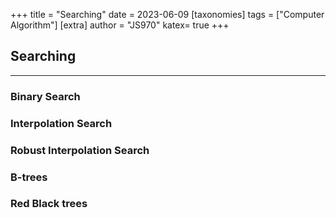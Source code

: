 +++
title = "Searching"
date = 2023-06-09
[taxonomies]
tags = ["Computer Algorithm"]
[extra]
author = "JS970"
katex= true
+++
## Searching
---
### Binary Search


### Interpolation Search


### Robust Interpolation Search


### B-trees


### Red Black trees

